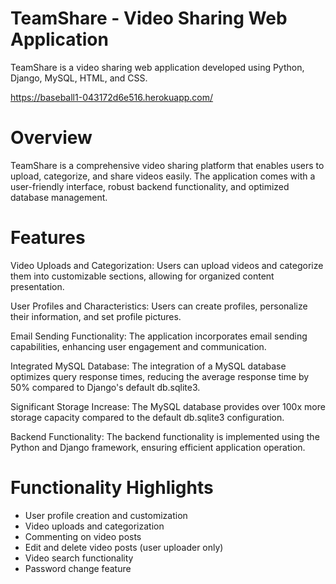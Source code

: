 # TeamShare - Video Sharing Web Application
TeamShare is a video sharing web application developed using Python, Django, MySQL, HTML, and CSS. 

https://baseball1-043172d6e516.herokuapp.com/ 

# Overview
TeamShare is a comprehensive video sharing platform that enables users to upload, categorize, and share videos easily. The application comes with a user-friendly interface, robust backend functionality, and optimized database management.

# Features
Video Uploads and Categorization: Users can upload videos and categorize them into customizable sections, allowing for organized content presentation.

User Profiles and Characteristics: Users can create profiles, personalize their information, and set profile pictures.

Email Sending Functionality: The application incorporates email sending capabilities, enhancing user engagement and communication.

Integrated MySQL Database: The integration of a MySQL database optimizes query response times, reducing the average response time by 50% compared to Django's default db.sqlite3.

Significant Storage Increase: The MySQL database provides over 100x more storage capacity compared to the default db.sqlite3 configuration.

Backend Functionality: The backend functionality is implemented using the Python and Django framework, ensuring efficient application operation.

# Functionality Highlights
- User profile creation and customization
- Video uploads and categorization
- Commenting on video posts
- Edit and delete video posts (user uploader only)
- Video search functionality
- Password change feature
